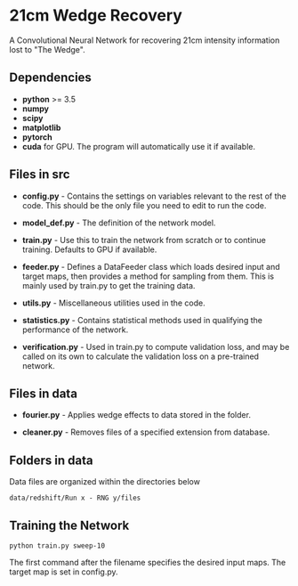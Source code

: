 # 21cm Wedge Recovery

A Convolutional Neural Network for recovering 21cm intensity information lost to "The Wedge".

## Dependencies
* **python** >= 3.5
* **numpy**
* **scipy**
* **matplotlib**
* **pytorch**
* **cuda** for GPU. The program will automatically use it if available.

## Files in src
* **config.py** - Contains the settings on variables relevant to the rest of the code. This should be the only file you need to edit to run the code.

* **model_def.py** - The definition of the network model.

* **train.py** - Use this to train the network from scratch or to continue training. Defaults to GPU if available.

* **feeder.py** - Defines a DataFeeder class which loads desired input and target maps, then provides a method for sampling from them. This is mainly used by train.py to get the training data.

* **utils.py** - Miscellaneous utilities used in the code. 

* **statistics.py** - Contains statistical methods used in qualifying the performance of the network.

* **verification.py** - Used in train.py to compute validation loss, and may be called on its own to calculate the validation loss on a pre-trained network.

## Files in data
* **fourier.py** - Applies wedge effects to data stored in the folder.

* **cleaner.py** - Removes files of a specified extension from database.

## Folders in data
Data files are organized within the directories below
```
data/redshift/Run x - RNG y/files
```
## Training the Network
```
python train.py sweep-10
```

The first command after the filename specifies the desired input maps. The target map is set in config.py.
